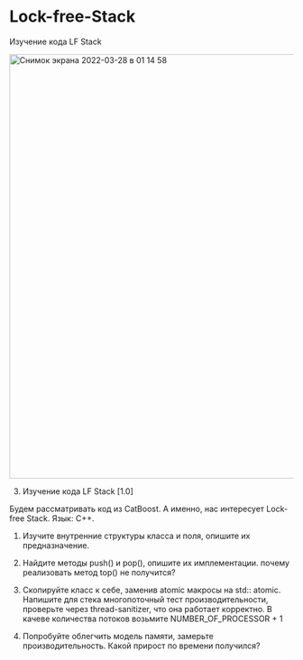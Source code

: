 # Lock-free-Stack
Изучение кода LF Stack


<img width="753" alt="Снимок экрана 2022-03-28 в 01 14 58" src="https://user-images.githubusercontent.com/102489434/160303305-1a6c0e58-088e-4f7f-8f3f-0767c913df78.png">

3. Изучение кода LF Stack [1.0]

Будем рассматривать код из CatBoost. А именно, нас интересует Lock-free Stack. Язык: С++.

1. Изучите внутренние структуры класса и поля, опишите их
предназначение.

2. Найдите методы push() и pop(), опишите их имплементации.
почему реализовать метод top() не получится?

3. Скопируйте класс к себе, заменив atomic макросы на std:: atomic.
Напишите для стека многопоточный тест производительности, проверьте через thread-sanitizer, что она работает корректно. В качеве количества потоков возьмите NUMBER_OF_PROCESSOR + 1

4. Попробуйте облегчить модель памяти, замерьте производительность. Какой прирост по времени получился?


